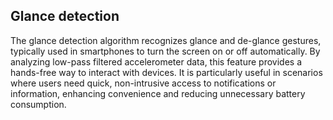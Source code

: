 ## Glance detection
The glance detection algorithm recognizes glance and de-glance gestures, typically used in smartphones to turn the screen on or off automatically. By analyzing low-pass filtered accelerometer data, this feature provides a hands-free way to interact with devices.
It is particularly useful in scenarios where users need quick, non-intrusive access to notifications or information, enhancing convenience and reducing unnecessary battery consumption.
